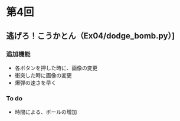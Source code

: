 # 第4回
## 逃げろ！こうかとん（Ex04/dodge_bomb.py）]

### 追加機能
- 各ボタンを押した時に、画像の変更
- 衝突した時に画像の変更
- 爆弾の速さを早く
### To do
- 時間による、ボールの増加
